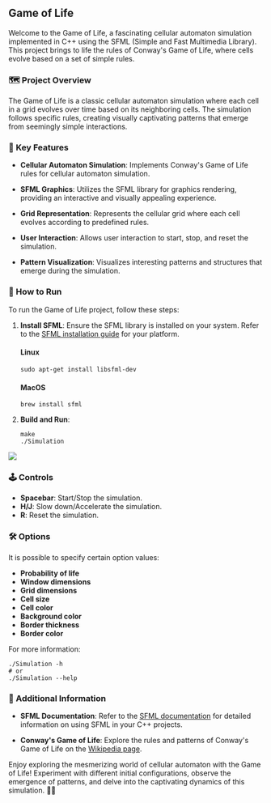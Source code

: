 ## Game of Life

Welcome to the Game of Life, a fascinating cellular automaton simulation implemented in C++ using the SFML (Simple and Fast Multimedia Library). This project brings to life the rules of Conway's Game of Life, where cells evolve based on a set of simple rules.

### 🗺️ Project Overview

The Game of Life is a classic cellular automaton simulation where each cell in a grid evolves over time based on its neighboring cells. The simulation follows specific rules, creating visually captivating patterns that emerge from seemingly simple interactions.

### 🌟 Key Features

- **Cellular Automaton Simulation**: Implements Conway's Game of Life rules for cellular automaton simulation.

- **SFML Graphics**: Utilizes the SFML library for graphics rendering, providing an interactive and visually appealing experience.

- **Grid Representation**: Represents the cellular grid where each cell evolves according to predefined rules.

- **User Interaction**: Allows user interaction to start, stop, and reset the simulation.

- **Pattern Visualization**: Visualizes interesting patterns and structures that emerge during the simulation.

### 🚀 How to Run

To run the Game of Life project, follow these steps:

1. **Install SFML**: Ensure the SFML library is installed on your system. Refer to the [SFML installation guide](https://www.sfml-dev.org/) for your platform.

    #### Linux

    ```shell
    sudo apt-get install libsfml-dev
    ```

    #### MacOS

    ```shell
    brew install sfml
    ```

2. **Build and Run**:

   ```shell
   make
   ./Simulation
   ```

![](file/GameOfLife.gif)

### 🕹️ Controls

- **Spacebar**: Start/Stop the simulation.
- **H/J**: Slow down/Accelerate the simulation.
- **R**: Reset the simulation.

### 🛠️ Options

It is possible to specify certain option values:

- **Probability of life**
- **Window dimensions**
- **Grid dimensions**
- **Cell size**
- **Cell color**
- **Background color**
- **Border thickness**
- **Border color**

For more information:

```shell
./Simulation -h
# or
./Simulation --help
```

### 🎨 Additional Information

- **SFML Documentation**: Refer to the [SFML documentation](https://www.sfml-dev.org/documentation/) for detailed information on using SFML in your C++ projects.

- **Conway's Game of Life**: Explore the rules and patterns of Conway's Game of Life on the [Wikipedia page](https://en.wikipedia.org/wiki/Conway%27s_Game_of_Life).

Enjoy exploring the mesmerizing world of cellular automaton with the Game of Life! Experiment with different initial configurations, observe the emergence of patterns, and delve into the captivating dynamics of this simulation. 🧬🔬
